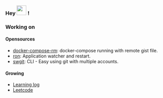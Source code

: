
### Hey <img src="https://media.giphy.com/media/hvRJCLFzcasrR4ia7z/giphy.gif" width="30"> !

### Working on 

#### Opensources
- [docker-compose-rm](https://github.com/9bany/docker-compose-rm): docker-compose running with remote gist file.
- [ron](https://github.com/9bany/ron): Application watcher and restart.
- [swgit](https://github.com/9bany/git-switch): CLI - Easy using git with multiple accounts.

#### Growing
- [Learning log](https://github.com/9bany/learn) 
- [Leetcode](https://leetcode.com/9bany/)
